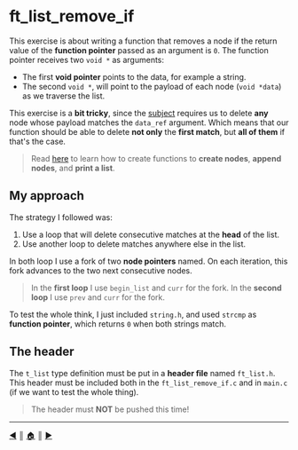 # ft_list_remove_if
This exercise is about writing a function that removes a node if the return value of the **function pointer** passed as an argument is `0`. The function pointer receives two `void *` as arguments:

* The first **void pointer** points to the data, for example a string.
* The second `void *`, will point to the payload of each node (`void *data`) as we traverse the list.

This exercise is a **bit tricky**, since the [subject](https://github.com/lifeBalance/c_exam/blob/main/04/ft_list_remove_if/subject.en.txt) requires us to delete **any** node whose payload matches the `data_ref` argument. Which means that our function should be able to delete **not only** the **first match**, but **all of them** if that's the case.

> Read [here](./lists.md) to learn how to create functions to **create nodes**, **append nodes**, and **print a list**.

## My approach
The strategy I followed was:

1. Use a loop that will delete consecutive matches at the **head** of the list.
2. Use another loop to delete matches anywhere else in the list.

In both loop I use a fork of two **node pointers** named. On each iteration, this fork advances to the two next consecutive nodes.

> In the **first loop** I use `begin_list` and `curr` for the fork. In the **second loop** I use `prev` and `curr` for the fork.

To test the whole think, I just included `string.h`, and used `strcmp` as **function pointer**, which returns `0` when both strings match.

## The header
The `t_list` type definition must be put in a **header file** named `ft_list.h`. This header must be included both in the `ft_list_remove_if.c` and in `main.c` (if we want to test the whole thing).

> The header must **NOT** be pushed this time!

---
[:arrow_backward:][back] ║ [:house:][home] ║ [:arrow_forward:][next]

<!-- navigation -->
[home]: ../../README.md
[back]: ./ft_list_foreach.md
[next]: ./sort_list.md